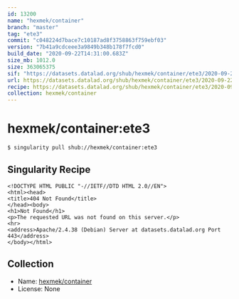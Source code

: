 ```yaml
---
id: 13200
name: "hexmek/container"
branch: "master"
tag: "ete3"
commit: "c048224d7bace7c10187ad8f3758863f759ebf03"
version: "7b41a9cdceee3a9849b348b178f7fcd0"
build_date: "2020-09-22T14:31:00.683Z"
size_mb: 1012.0
size: 363065375
sif: "https://datasets.datalad.org/shub/hexmek/container/ete3/2020-09-22-c048224d-7b41a9cd/7b41a9cdceee3a9849b348b178f7fcd0.sif"
url: https://datasets.datalad.org/shub/hexmek/container/ete3/2020-09-22-c048224d-7b41a9cd/
recipe: https://datasets.datalad.org/shub/hexmek/container/ete3/2020-09-22-c048224d-7b41a9cd/Singularity
collection: hexmek/container
---
```


# hexmek/container:ete3

```bash
$ singularity pull shub://hexmek/container:ete3
```

## Singularity Recipe

```singularity
<!DOCTYPE HTML PUBLIC "-//IETF//DTD HTML 2.0//EN">
<html><head>
<title>404 Not Found</title>
</head><body>
<h1>Not Found</h1>
<p>The requested URL was not found on this server.</p>
<hr>
<address>Apache/2.4.38 (Debian) Server at datasets.datalad.org Port 443</address>
</body></html>
```

## Collection

 - Name: [hexmek/container](https://github.com/hexmek/container)
 - License: None


